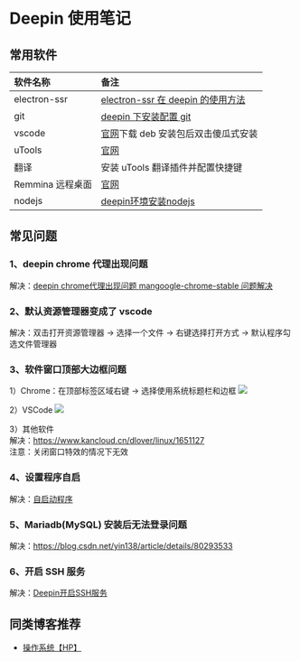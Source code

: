 # Deepin 使用笔记
## 常用软件
|软件名称|备注|
|:----|:----|
|electron-ssr|[electron-ssr 在 deepin 的使用方法](https://xiongaoxr.work/2019/11/07/electron-ssr%E5%9C%A8deepin%E7%9A%84%E4%BD%BF%E7%94%A8%E6%96%B9%E6%B3%95/)|
|git|[deepin 下安装配置 git](https://blog.csdn.net/menglinjie/article/details/77145537)|
|vscode|[官网](https://code.visualstudio.com/Download)下载 deb 安装包后双击傻瓜式安装|
|uTools|[官网](https://u.tools/index.html)|
|翻译|安装 uTools 翻译插件并配置快捷键|
|Remmina 远程桌面|[官网](https://remmina.org/)|
|nodejs|[deepin环境安装nodejs](https://www.jianshu.com/p/08aff2c28aca)|

## 常见问题
### 1、deepin chrome 代理出现问题
解决：[deepin chrome代理出现问题 mangoogle-chrome-stable 问题解决](https://blog.csdn.net/qq_42443261/article/details/90737973)

### 2、默认资源管理器变成了 vscode
解决：双击打开资源管理器 -> 选择一个文件 -> 右键选择打开方式 -> 默认程序勾选文件管理器

### 3、软件窗口顶部大边框问题
1）Chrome：在顶部标签区域右键 -> 选择使用系统标题栏和边框
![](http://images.intflag.com/title-chrome01.png)

2）VSCode
![](http://images.intflag.com/title-vscode01.png)

3）其他软件<br>
解决：https://www.kancloud.cn/dlover/linux/1651127<br>
注意：关闭窗口特效的情况下无效

### 4、设置程序自启
解决：[自启动程序](https://wiki.deepin.org/wiki/%E8%87%AA%E5%90%AF%E5%8A%A8%E7%A8%8B%E5%BA%8F)

### 5、Mariadb(MySQL) 安装后无法登录问题
解决：https://blog.csdn.net/yin138/article/details/80293533

### 6、开启 SSH 服务
解决：[Deepin开启SSH服务](https://www.jianshu.com/p/9b6bd8b91616)

## 同类博客推荐
- [操作系统【HP】](https://www.kancloud.cn/dlover/linux)